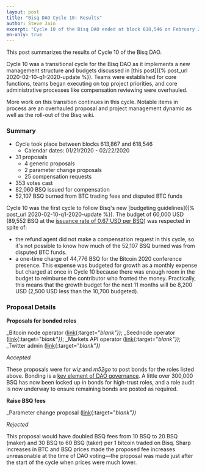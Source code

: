 ```yaml
---
layout: post
title: "Bisq DAO Cycle 10: Results"
author: Steve Jain
excerpt: "Cycle 10 of the Bisq DAO ended at block 618,546 on February 22 2020. This post covers its results. <br><br>"
en-only: true
---
```


This post summarizes the results of Cycle 10 of the Bisq DAO.

Cycle 10 was a transitional cycle for the Bisq DAO as it implements a new management structure and budgets discussed in [this post]({% post_url 2020-02-10-q1-2020-update %}). Teams were established for core functions, teams began executing on top project priorities, and core administrative processes like compensation reviewing were overhauled.

More work on this transition continues in this cycle. Notable items in process are an overhauled proposal and project management dynamic as well as the roll-out of the Bisq wiki.

### Summary

* Cycle took place between blocks 613,867 and 618,546
  * Calendar dates: 01/21/2020 - 02/22/2020
* 31 proposals
  * 4 generic proposals
  * 2 parameter change proposals
  * 25 compensation requests
* 353 votes cast
* 82,060 BSQ issued for compensation
* 52,107 BSQ burned from BTC trading fees and disputed BTC funds

Cycle 10 was the first cycle to follow Bisq's new [budgeting guidelines]({% post_url 2020-02-10-q1-2020-update %}). The budget of 60,000 USD (89,552 BSQ at the [issuance rate of 0.67 USD per BSQ](https://github.com/bisq-network/compensation/issues/449)) was respected in spite of:
* the refund agent did not make a compensation request in this cycle, so it's not possible to know how much of the 52,107 BSQ burned was from disputed BTC funds.
* a one-time charge of 44,776 BSQ for the Bitcoin 2020 conference presence. This expense was budgeted for growth as a monthly expense but charged at once in Cycle 10 because there was enough room in the budget to reimburse the contributor who fronted the money. Practically, this means that the growth budget for the next 11 months will be 8,200 USD (2,500 USD less than the 10,700 budgeted).

### Proposal Details

**Proposals for bonded roles**

_Bitcoin node operator ([link](https://github.com/bisq-network/proposals/issues/175){:target="_blank"})_; _Seednode operator ([link](https://github.com/bisq-network/proposals/issues/177){:target="_blank"})_; _Markets API operator ([link](https://github.com/bisq-network/proposals/issues/178){:target="_blank"})_; _Twitter admin ([link](https://github.com/bisq-network/proposals/issues/179){:target="_blank"})_

_Accepted_

These proposals were for _wiz_ and _m52go_ to post bonds for the roles listed above. Bonding is a [key element of DAO governance](https://docs.bisq.network/user-dao-intro.html#ensure-honesty-in-high-trust-roles). A little over 300,000 BSQ has now been locked up in bonds for high-trust roles, and a role audit is now underway to ensure remaining bonds are posted as required.

**Raise BSQ fees**

_Parameter change proposal ([link](https://github.com/bisq-network/proposals/issues/173){:target="_blank"})_

_Rejected_

This proposal would have doubled BSQ fees from 10 BSQ to 20 BSQ (maker) and 30 BSQ to 60 BSQ (taker) per 1 bitcoin traded on Bisq. Sharp increases in BTC and BSQ prices made the proposed fee increases unreasonable at the time of DAO voting—the proposal was made just after the start of the cycle when prices were much lower.
